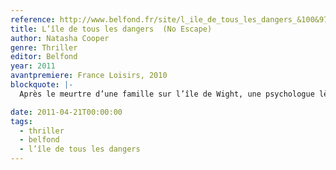 ```yaml
---
reference: http://www.belfond.fr/site/l_ile_de_tous_les_dangers_&100&9782714446435.html
title: L’île de tous les dangers  (No Escape)
author: Natasha Cooper
genre: Thriller
editor: Belfond
year: 2011
avantpremiere: France Loisirs, 2010
blockquote: |-
  Après le meurtre d’une famille sur l’île de Wight, une psychologue lève le voile sur le passé d’un mystérieux assassin... La troublante histoire d’une femme déterminée à sonder la profondeur des âmes les plus sombres. Un suspense psychologique intense et parfaitement maîtrisé.

date: 2011-04-21T00:00:00
tags:
  - thriller
  - belfond
  - l’île de tous les dangers
---
```

